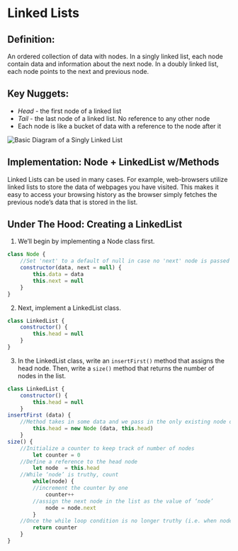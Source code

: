 # Linked Lists

## Definition: 
An ordered collection of data with nodes. In a singly linked list, each node contain data and information about the next node.  In a doubly linked list, each node points to the next and previous node.

## Key Nuggets:
* *Head* - the first node of a linked list
* *Tail* - the last node of a linked list. No reference to any other node
* Each node is like a bucket of data with a reference to the node after it
	


![Basic Diagram of a Singly Linked List](https://i.imgur.com/3dlptq5.jpg)

## Implementation: Node + LinkedList w/Methods
Linked Lists can be used in many cases. For example, web-browsers utilize linked lists to store the data of webpages you have visited. This makes it easy to access your browsing history as the browser simply fetches the previous node’s data that is stored in the list.

## Under The Hood: Creating a LinkedList
1. We’ll begin by implementing a Node class first.
```js
class Node {
    //Set 'next' to a default of null in case no 'next' node is passed into a new instance
	constructor(data, next = null) {
		this.data = data
		this.next = null
	}
}
```

2. Next, implement a LinkedList class.
```js
class LinkedList {
	constructor() {
		this.head = null
	}
}
```

3. In the LinkedList class, write an `insertFirst()` method that assigns the head node. Then, write a `size()` method that returns the number of nodes in the list.
```js
class LinkedList {
	constructor() {
		this.head = null
	}
insertFirst (data) {
    //Method takes in some data and we pass in the only existing node of the LinkedList as the 'next' node (defined in the Node Class constructor above)
		this.head = new Node (data, this.head)
	}
size() {
	//Initialize a counter to keep track of number of nodes
		let counter = 0
	//Define a reference to the head node
		let node  = this.head
	//While ‘node’ is truthy, count
		while(node) {
		//increment the counter by one
			counter++
		//assign the next node in the list as the value of ‘node’
			node = node.next
		}
	//Once the while loop condition is no longer truthy (i.e. when node.next = null), return the number of nodes
		return counter
	}
}
```
